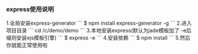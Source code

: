 <h3>express使用说明</h3>
1.全局安装express-generator
```
$ npm install express-generator -g
```
2.进入项目目录
```
cd /c/demo/demo
```
3.本地安装express(默认为jade模板加了 -e后缀则安装ejs模板引擎)
```
$ express -e
```
4.安装依赖
```
$ npm install
```
5.然后你就能正常使用啦
